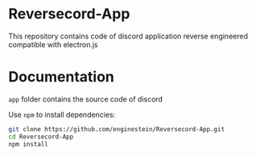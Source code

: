 # Reversecord-App

This repository contains code of discord application reverse engineered compatible with electron.js

# Documentation

`app` folder contains the source code of discord

Use `npm` to install dependencies:

```bash
git clone https://github.com/enginestein/Reversecord-App.git
cd Reversecord-App
npm install 
```
